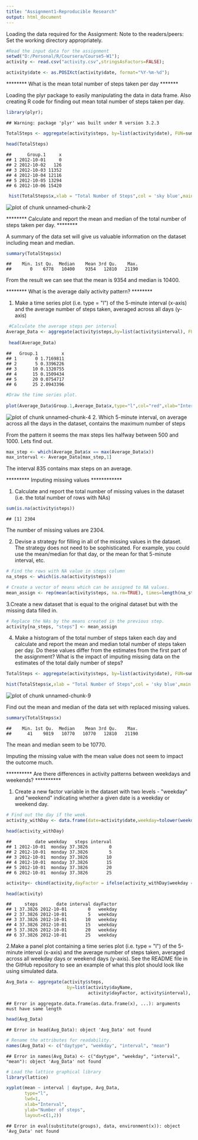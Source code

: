 ```yaml
---
title: "Assignment1-Reproducible Research"
output: html_document
---
```


Loading the data required for the Assignment:
Note to the readers/peers: Set the working directory appropriately.


```r
#Read the input data for the assignment
setwd("D:/Personal/R/Coursera/Course5-W1");
activity <- read.csv("activity.csv",stringsAsFactors=FALSE);

activity$date <- as.POSIXct(activity$date, format="%Y-%m-%d");
```

******** What is the mean total number of steps taken per day *******

Loading the plyr package to easily manipulating the data in data frame. Also creating R code for finding out mean total number of steps taken per day. 


```r
library(plyr);
```

```
## Warning: package 'plyr' was built under R version 3.2.3
```

```r
TotalSteps <- aggregate(activity$steps, by=list(activity$date), FUN=sum, na.rm=TRUE)

head(TotalSteps)
```

```
##      Group.1     x
## 1 2012-10-01     0
## 2 2012-10-02   126
## 3 2012-10-03 11352
## 4 2012-10-04 12116
## 5 2012-10-05 13294
## 6 2012-10-06 15420
```

```r
 hist(TotalSteps$x,xlab = "Total Number of Steps",col = 'sky blue',main = 'Histogram of the total number of steps')
```

![plot of chunk unnamed-chunk-2](figure/unnamed-chunk-2-1.png)

******** Calculate and report the mean and median of the total number of steps taken per day. ******** 

A summary of the data set will give us valuable information on the dataset including mean and median.

```r
summary(TotalSteps$x)
```

```
##    Min. 1st Qu.  Median    Mean 3rd Qu.    Max. 
##       0    6778   10400    9354   12810   21190
```

From the result we can see that the mean is 9354 and median is 10400.

******** What is the average daily activity pattern? ******** 
1. Make a time series plot (i.e. type = "l") of the 5-minute interval (x-axis) and the average number of steps taken, averaged across all days (y-axis)


```r
 #Calculate the average steps per interval
Average_Data <- aggregate(activity$steps,by=list(activity$interval), FUN=mean,na.rm=TRUE)
 
 head(Average_Data)
```

```
##   Group.1         x
## 1       0 1.7169811
## 2       5 0.3396226
## 3      10 0.1320755
## 4      15 0.1509434
## 5      20 0.0754717
## 6      25 2.0943396
```

```r
#Draw the time series plot.
 
plot(Average_Data$Group.1,Average_Data$x,type="l",col="red",xlab="Interval",ylab="Average steps" )
```

![plot of chunk unnamed-chunk-4](figure/unnamed-chunk-4-1.png)
2. Which 5-minute interval, on average across all the days in the dataset, contains the maximum number of steps

From the pattern it seems the max steps lies halfway between 500 and 1000. Lets find out.


```r
max_step <- which(Average_Data$x == max(Average_Data$x))
max_interval <- Average_Data[max_step,1]
```
  The interval 835 contains max steps on an average.

********* Imputing missing values ************


1. Calculate and report the total number of missing values in the dataset (i.e. the total number of rows with NAs)


```r
sum(is.na(activity$steps))
```

```
## [1] 2304
```

The number of missing values are 2304.

2. Devise a strategy for filling in all of the missing values in the dataset. The strategy does not need to be sophisticated. For example, you could use the mean/median for that day, or the mean for that 5-minute interval, etc.


```r
# Find the rows with NA value in steps column
na_steps <- which(is.na(activity$steps))

# Create a vector of means which can be assigned to NA values.
mean_assign <- rep(mean(activity$steps, na.rm=TRUE), times=length(na_steps))
```

3.Create a new dataset that is equal to the original dataset but with the missing data filled in.


```r
# Replace the NAs by the means created in the previous step.
activity[na_steps, "steps"] <- mean_assign
```

4. Make a histogram of the total number of steps taken each day and calculate and report the mean and median total number of steps taken per day. Do these values differ from the estimates from the first part of the assignment? What is the impact of imputing missing data on the estimates of the total daily number of steps?


```r
TotalSteps <- aggregate(activity$steps, by=list(activity$date), FUN=sum)

hist(TotalSteps$x,xlab = "Total Number of Steps",col = 'sky blue',main = 'Histogram of the total number of steps with Imputed Missing Values')
```

![plot of chunk unnamed-chunk-9](figure/unnamed-chunk-9-1.png)

Find out the mean and median of the data set with replaced missing values.


```r
summary(TotalSteps$x)
```

```
##    Min. 1st Qu.  Median    Mean 3rd Qu.    Max. 
##      41    9819   10770   10770   12810   21190
```

The mean and median seem to be 10770.

Imputing the missing value with the mean value does not seem to impact the outcome much.

********** Are there differences in activity patterns between weekdays and weekends? **********

1. Create a new factor variable in the dataset with two levels - "weekday" and "weekend" indicating whether a given date is a weekday or weekend day.


```r
# Find out the day if the week.
activity_withDay <- data.frame(date=activity$date,weekday=tolower(weekdays(activity$date)), steps=activity$steps,  interval=activity$interval)

head(activity_withDay)
```

```
##         date weekday   steps interval
## 1 2012-10-01  monday 37.3826        0
## 2 2012-10-01  monday 37.3826        5
## 3 2012-10-01  monday 37.3826       10
## 4 2012-10-01  monday 37.3826       15
## 5 2012-10-01  monday 37.3826       20
## 6 2012-10-01  monday 37.3826       25
```

```r
activity<- cbind(activity,dayFactor = ifelse(activity_withDay$weekday == "saturday" | activity_withDay$weekday == "sunday", "weekend", "weekday"))

head(activity)
```

```
##     steps       date interval dayFactor
## 1 37.3826 2012-10-01        0   weekday
## 2 37.3826 2012-10-01        5   weekday
## 3 37.3826 2012-10-01       10   weekday
## 4 37.3826 2012-10-01       15   weekday
## 5 37.3826 2012-10-01       20   weekday
## 6 37.3826 2012-10-01       25   weekday
```

2.Make a panel plot containing a time series plot (i.e. type = "l") of the 5-minute interval (x-axis) and the average number of steps taken, averaged across all weekday days or weekend days (y-axis). See the README file in the GitHub repository to see an example of what this plot should look like using simulated data.


```r
Avg_Data <- aggregate(activity$steps, 
                       by=list(activity$dayName, 
                               activity$dayFactor, activity$interval), mean)
```

```
## Error in aggregate.data.frame(as.data.frame(x), ...): arguments must have same length
```

```r
head(Avg_Data)
```

```
## Error in head(Avg_Data): object 'Avg_Data' not found
```

```r
# Rename the attributes for readability.
names(Avg_Data) <- c("daytype", "weekday", "interval", "mean")
```

```
## Error in names(Avg_Data) <- c("daytype", "weekday", "interval", "mean"): object 'Avg_Data' not found
```

```r
# Load the lattice graphical library
library(lattice)

xyplot(mean ~ interval | daytype, Avg_Data, 
       type="l", 
       lwd=1, 
       xlab="Interval", 
       ylab="Number of steps", 
       layout=c(1,2))
```

```
## Error in eval(substitute(groups), data, environment(x)): object 'Avg_Data' not found
```
